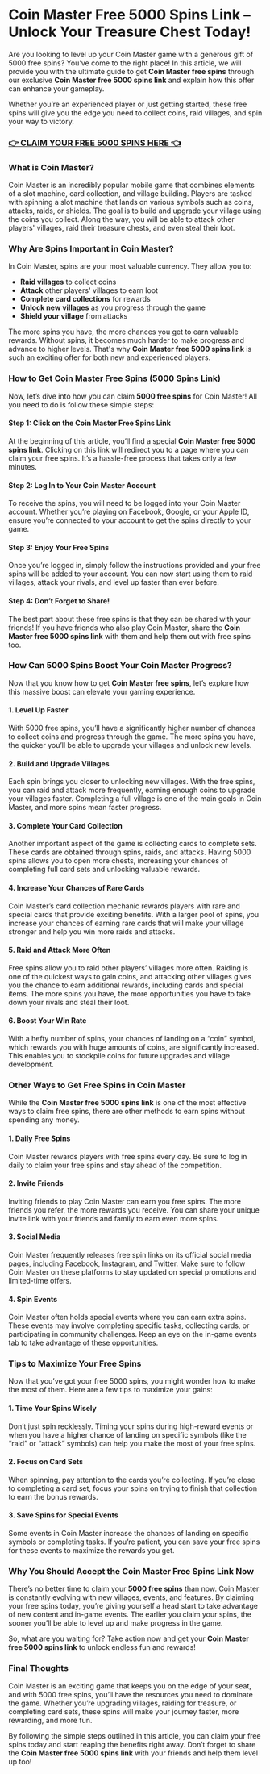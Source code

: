 # Coin Master Free 5000 Spins Link – Unlock Your Treasure Chest Today!

Are you looking to level up your Coin Master game with a generous gift of 5000 free spins? You’ve come to the right place! In this article, we will provide you with the ultimate guide to get **Coin Master free spins** through our exclusive **Coin Master free 5000 spins link** and explain how this offer can enhance your gameplay.

Whether you’re an experienced player or just getting started, these free spins will give you the edge you need to collect coins, raid villages, and spin your way to victory.

### [👉 CLAIM YOUR FREE 5000 SPINS HERE 👈](https://freeforyou.xyz/coin/master/)

### What is Coin Master?

Coin Master is an incredibly popular mobile game that combines elements of a slot machine, card collection, and village building. Players are tasked with spinning a slot machine that lands on various symbols such as coins, attacks, raids, or shields. The goal is to build and upgrade your village using the coins you collect. Along the way, you will be able to attack other players' villages, raid their treasure chests, and even steal their loot.

### Why Are Spins Important in Coin Master?

In Coin Master, spins are your most valuable currency. They allow you to:

- **Raid villages** to collect coins
- **Attack** other players' villages to earn loot
- **Complete card collections** for rewards
- **Unlock new villages** as you progress through the game
- **Shield your village** from attacks

The more spins you have, the more chances you get to earn valuable rewards. Without spins, it becomes much harder to make progress and advance to higher levels. That's why **Coin Master free 5000 spins link** is such an exciting offer for both new and experienced players.

### How to Get Coin Master Free Spins (5000 Spins Link)

Now, let’s dive into how you can claim **5000 free spins** for Coin Master! All you need to do is follow these simple steps:

#### Step 1: Click on the Coin Master Free Spins Link
At the beginning of this article, you’ll find a special **Coin Master free 5000 spins link**. Clicking on this link will redirect you to a page where you can claim your free spins. It’s a hassle-free process that takes only a few minutes.

#### Step 2: Log In to Your Coin Master Account
To receive the spins, you will need to be logged into your Coin Master account. Whether you’re playing on Facebook, Google, or your Apple ID, ensure you’re connected to your account to get the spins directly to your game.

#### Step 3: Enjoy Your Free Spins
Once you’re logged in, simply follow the instructions provided and your free spins will be added to your account. You can now start using them to raid villages, attack your rivals, and level up faster than ever before.

#### Step 4: Don’t Forget to Share!
The best part about these free spins is that they can be shared with your friends! If you have friends who also play Coin Master, share the **Coin Master free 5000 spins link** with them and help them out with free spins too.

### How Can 5000 Spins Boost Your Coin Master Progress?

Now that you know how to get **Coin Master free spins**, let’s explore how this massive boost can elevate your gaming experience.

#### 1. **Level Up Faster**
With 5000 free spins, you’ll have a significantly higher number of chances to collect coins and progress through the game. The more spins you have, the quicker you’ll be able to upgrade your villages and unlock new levels. 

#### 2. **Build and Upgrade Villages**
Each spin brings you closer to unlocking new villages. With the free spins, you can raid and attack more frequently, earning enough coins to upgrade your villages faster. Completing a full village is one of the main goals in Coin Master, and more spins mean faster progress.

#### 3. **Complete Your Card Collection**
Another important aspect of the game is collecting cards to complete sets. These cards are obtained through spins, raids, and attacks. Having 5000 spins allows you to open more chests, increasing your chances of completing full card sets and unlocking valuable rewards.

#### 4. **Increase Your Chances of Rare Cards**
Coin Master’s card collection mechanic rewards players with rare and special cards that provide exciting benefits. With a larger pool of spins, you increase your chances of earning rare cards that will make your village stronger and help you win more raids and attacks.

#### 5. **Raid and Attack More Often**
Free spins allow you to raid other players’ villages more often. Raiding is one of the quickest ways to gain coins, and attacking other villages gives you the chance to earn additional rewards, including cards and special items. The more spins you have, the more opportunities you have to take down your rivals and steal their loot.

#### 6. **Boost Your Win Rate**
With a hefty number of spins, your chances of landing on a “coin” symbol, which rewards you with huge amounts of coins, are significantly increased. This enables you to stockpile coins for future upgrades and village development.

### Other Ways to Get Free Spins in Coin Master

While the **Coin Master free 5000 spins link** is one of the most effective ways to claim free spins, there are other methods to earn spins without spending any money.

#### 1. **Daily Free Spins**
Coin Master rewards players with free spins every day. Be sure to log in daily to claim your free spins and stay ahead of the competition.

#### 2. **Invite Friends**
Inviting friends to play Coin Master can earn you free spins. The more friends you refer, the more rewards you receive. You can share your unique invite link with your friends and family to earn even more spins.

#### 3. **Social Media**
Coin Master frequently releases free spin links on its official social media pages, including Facebook, Instagram, and Twitter. Make sure to follow Coin Master on these platforms to stay updated on special promotions and limited-time offers.

#### 4. **Spin Events**
Coin Master often holds special events where you can earn extra spins. These events may involve completing specific tasks, collecting cards, or participating in community challenges. Keep an eye on the in-game events tab to take advantage of these opportunities.

### Tips to Maximize Your Free Spins

Now that you’ve got your free 5000 spins, you might wonder how to make the most of them. Here are a few tips to maximize your gains:

#### 1. **Time Your Spins Wisely**
Don’t just spin recklessly. Timing your spins during high-reward events or when you have a higher chance of landing on specific symbols (like the “raid” or “attack” symbols) can help you make the most of your free spins.

#### 2. **Focus on Card Sets**
When spinning, pay attention to the cards you’re collecting. If you’re close to completing a card set, focus your spins on trying to finish that collection to earn the bonus rewards.

#### 3. **Save Spins for Special Events**
Some events in Coin Master increase the chances of landing on specific symbols or completing tasks. If you’re patient, you can save your free spins for these events to maximize the rewards you get.

### Why You Should Accept the Coin Master Free Spins Link Now

There’s no better time to claim your **5000 free spins** than now. Coin Master is constantly evolving with new villages, events, and features. By claiming your free spins today, you’re giving yourself a head start to take advantage of new content and in-game events. The earlier you claim your spins, the sooner you’ll be able to level up and make progress in the game.

So, what are you waiting for? Take action now and get your **Coin Master free 5000 spins link** to unlock endless fun and rewards!

### Final Thoughts

Coin Master is an exciting game that keeps you on the edge of your seat, and with 5000 free spins, you’ll have the resources you need to dominate the game. Whether you’re upgrading villages, raiding for treasure, or completing card sets, these spins will make your journey faster, more rewarding, and more fun.

By following the simple steps outlined in this article, you can claim your free spins today and start reaping the benefits right away. Don’t forget to share the **Coin Master free 5000 spins link** with your friends and help them level up too!
